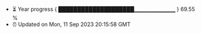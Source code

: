 - ⏳ Year progress { ████████████████████▁▁▁▁▁▁▁▁▁▁ } 69.55 %
- ⏰ Updated on Mon, 11 Sep 2023 20:15:58 GMT

